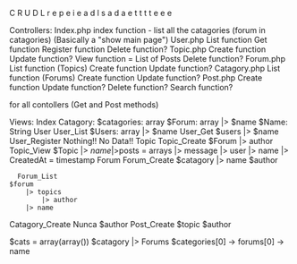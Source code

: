C R U D L
r e p e i
e a d l s
a d a e t
t   t t
e   e e


Controllers: 
Index.php
	index function - list all the catagories (forum in catagories)
	(Basically a "show main page")
User.php
	List function
	Get function
	Register function
	Delete function?
Topic.php
	Create function
	Update function?
	View function = List of Posts
	Delete function?
Forum.php
	List function (Topics)
	Create function
	Update function?
Catagory.php
	List function (Forums)
	Create function
	Update function?
Post.php
	Create function
	Update function?
	Delete function?
	Search function?


for all contollers (Get and Post methods)


Views:
Index
	Catagory: $catagories: array
	$Forum: array
			|> $name
	$Name: String
User
	User_List 
	$Users: array
			|> $name
	User_Get
	$users
		|> $name
	User_Register
	Nothing!!
	No Data!!
Topic
	Topic_Create
	$Forum
		|> author
	Topic_View
	$Topic
		|> $name
		|>$posts = arrays
						|> message
						|> user
							|> name
						|> CreatedAt = timestamp
Forum
	Forum_Create
	$catagory
		|> name
	$author
	


	  Forum_List
	$forum
		|> topics
			|> author
		|> name		
Catagory_Create
	Nunca
	$author
Post_Create
	$topic
	$author




$cats = array(array())
	$catagory
		|> Forums
	$categories[0] -> forums[0] -> name